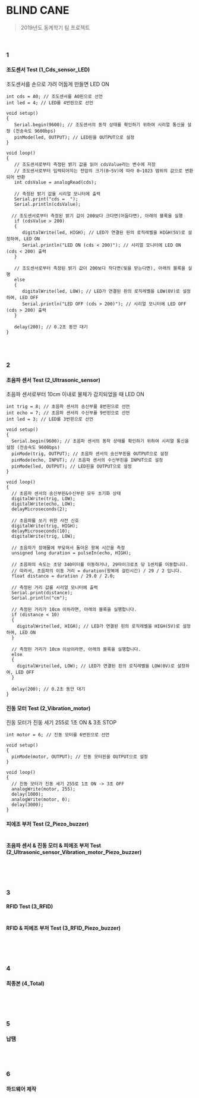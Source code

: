 # BLIND CANE
> 2019년도 동계학기 팀 프로젝트

<br/>

### 1

#### 조도센서 Test (1_Cds_sensor_LED)
조도센서를 손으로 가려 어둡게 만들면 LED ON

```
int cds = A0; // 조도센서를 A0핀으로 선언
int led = 4; // LED를 4번핀으로 선언
 
void setup() 
{
   Serial.begin(9600); // 조도센서의 동작 상태를 확인하기 위하여 시리얼 통신을 설정 (전송속도 9600bps)
   pinMode(led, OUTPUT); // LED핀을 OUTPUT으로 설정
}
 
void loop() 
{
   // 조도센서로부터 측정된 밝기 값을 읽어 cdsValue라는 변수에 저장
   // 조도센서로부터 입력되어지는 전압의 크기(0~5V)에 따라 0~1023 범위의 값으로 변환되어 반환
   int cdsValue = analogRead(cds);

   // 측정된 밝기 값을 시리얼 모니터에 출력
   Serial.print("cds =  ");
   Serial.println(cdsValue);
 
  // 조도센서로부터 측정된 밝기 값이 200보다 크다면(어둡다면), 아래의 블록을 실행
   if (cdsValue > 200) 
   {
      digitalWrite(led, HIGH); // LED가 연결된 핀의 로직레벨을 HIGH(5V)로 설정하여, LED ON
      Serial.println("LED ON (cds < 200)"); // 시리얼 모니터에 LED ON (cds < 200) 출력
   }
 
   // 조도센서로부터 측정된 밝기 값이 200보다 작다면(빛을 받는다면), 아래의 블록을 실행
   else 
   {
      digitalWrite(led, LOW); // LED가 연결된 핀의 로직레벨을 LOW(0V)로 설정하여, LED OFF
      Serial.println("LED OFF (cds > 200)"); // 시리얼 모니터에 LED OFF (cds > 200) 출력
   }

   delay(200); // 0.2초 동안 대기
}
```

<br/>

<br/>

### 2

#### 초음파 센서 Test (2_Ultrasonic_sensor)
초음파 센서로부터 10cm 이내로 물체가 감지되었을 때 LED ON

```
int trig = 8; // 초음파 센서의 송신부를 8번핀으로 선언
int echo = 7; // 초음파 센서의 수신부를 9번핀으로 선언
int led = 3; // LED를 3번핀으로 선언
 
void setup() 
{
  Serial.begin(9600); // 초음파 센서의 동작 상태를 확인하기 위하여 시리얼 통신을 설정 (전송속도 9600bps)
  pinMode(trig, OUTPUT); // 초음파 센서의 송신부핀을 OUTPUT으로 설정
  pinMode(echo, INPUT); // 초음파 센서의 수신부핀을 INPUT으로 설정
  pinMode(led, OUTPUT); // LED핀을 OUTPUT으로 설정
}

void loop() 
{
  // 초음파 센서의 송신부핀&수신부핀 모두 초기화 상태
  digitalWrite(trig, LOW);
  digitalWrite(echo, LOW);
  delayMicroseconds(2);

  // 초음파를 쏘기 위한 사전 신호
  digitalWrite(trig, HIGH);
  delayMicroseconds(10);
  digitalWrite(trig, LOW);
 
  // 초음파가 장애물에 부딪혀서 돌아온 왕복 시간을 측정
  unsigned long duration = pulseIn(echo, HIGH);
 
  // 초음파의 속도는 초당 340미터를 이동하거나, 29마이크로초 당 1센치를 이동합니다.
  // 따라서, 초음파의 이동 거리 = duration(왕복에 걸린시간) / 29 / 2 입니다.
  float distance = duration / 29.0 / 2.0;
 
  // 측정된 거리 값를 시리얼 모니터에 출력
  Serial.print(distance);
  Serial.println("cm");
 
  // 측정된 거리가 10cm 이하라면, 아래의 블록을 실행합니다.
  if (distance < 10) 
  {
    digitalWrite(led, HIGH); // LED가 연결된 핀의 로직레벨을 HIGH(5V)로 설정하여, LED ON
  }

  // 측정된 거리가 10cm 이상이라면, 아래의 블록을 실행합니다.
  else 
  {
    digitalWrite(led, LOW); // LED가 연결된 핀의 로직레벨을 LOW(0V)로 설정하여, LED OFF
  }

  delay(200); // 0.2초 동안 대기
}
```


#### 진동 모터 Test (2_Vibration_motor)
진동 모터가 진동 세기 255로 1초 ON & 3초 STOP

```
int motor = 6; // 진동 모터를 6번핀으로 선언

void setup() 
{
  pinMode(motor, OUTPUT); // 진동 모터핀을 OUTPUT으로 설정
}

void loop() 
{
  // 진동 모터가 진동 세기 255로 1초 ON -> 3초 OFF
  analogWrite(motor, 255);
  delay(1000);
  analogWrite(motor, 0);
  delay(3000);
}
```


#### 피에조 부저 Test (2_Piezo_buzzer)


```

```


#### 초음파 센서 & 진동 모터 & 피에조 부저 Test (2_Ultrasonic_sensor_Vibration_motor_Piezo_buzzer)

```

```

<br/>

<br/>

### 3

#### RFID Test (3_RFID)


```

```

#### RFID & 피에조 부저 Test (3_RFID_Piezo_buzzer)


```

```

<br/>

<br/>

### 4

#### 최종본 (4_Total)


```

```

<br/>

<br/>

### 5

#### 납땜

<br/>

<br/>

### 6

#### 하드웨어 제작

<br/>
